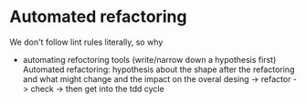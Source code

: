 
# Automated refactoring
We don't follow lint rules literally, so why

- automating refoctoring tools (write/narrow down a hypothesis first)
Automated refactoring: hypothesis about the shape after the refactoring and what might change  and the impact on the overal desing -> refactor -> check -> then get into the tdd cycle
